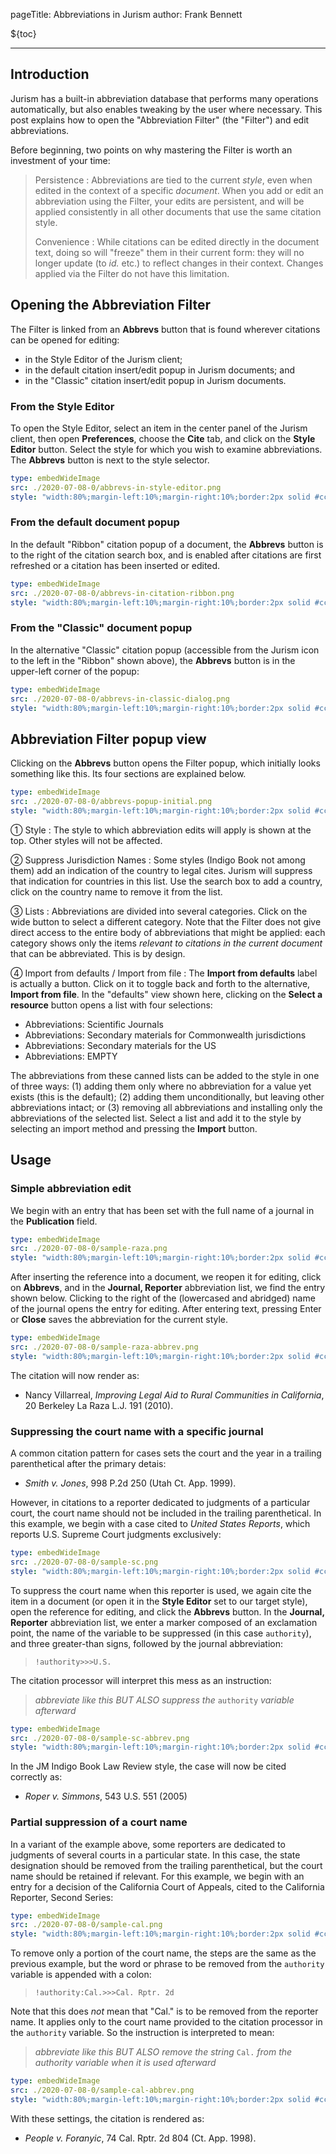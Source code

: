 pageTitle: Abbreviations in Jurism
author: Frank Bennett

${toc}

------------------------

## Introduction

Jurism has a built-in abbreviation database that performs many
operations automatically, but also enables tweaking by the user where
necessary. This post explains how to open the "Abbreviation Filter"
(the "Filter") and edit abbreviations.

Before beginning, two points on why mastering the Filter is worth an
investment of your time:

> Persistence
> : Abbreviations are tied to the current *style*,
>   even when edited in the context of a specific *document*. When you
>   add or edit an abbreviation using the Filter, your edits are
>   persistent, and will be applied consistently in all other documents
>   that use the same citation style.
> 
> Convenience
> : While citations can be edited directly in
>   the document text, doing so will "freeze" them in their current
>   form: they will no longer update (to *id.* etc.) to reflect changes
>   in their context. Changes applied via the Filter do not have this
>   limitation.

## Opening the Abbreviation Filter

The Filter is linked from an **Abbrevs** button that is found wherever
citations can be opened for editing:

* in the Style Editor of the Jurism client;
* in the default citation insert/edit popup in Jurism documents; and
* in the "Classic" citation insert/edit popup in Jurism documents.

### From the Style Editor

To open the Style Editor, select an item in the center panel of the
Jurism client, then open **Preferences**, choose the **Cite** tab, and
click on the **Style Editor** button. Select the style for which you
wish to examine abbreviations. The **Abbrevs** button is next to the
style selector.

``` yaml
type: embedWideImage
src: ./2020-07-08-0/abbrevs-in-style-editor.png
style: "width:80%;margin-left:10%;margin-right:10%;border:2px solid #ccc;padding:1.2rem;border-radius:3em 3em 0 0;"
```

### From the default document popup

In the default "Ribbon" citation popup of a document, the **Abbrevs**
button is to the right of the citation search box, and is enabled
after citations are first refreshed or a citation has been inserted or
edited.

``` yaml
type: embedWideImage
src: ./2020-07-08-0/abbrevs-in-citation-ribbon.png
style: "width:80%;margin-left:10%;margin-right:10%;border:2px solid #ccc;padding:1.2rem;border-radius:3em 3em 0 0;"
```

### From the "Classic" document popup

In the alternative "Classic" citation popup (accessible from the
Jurism icon to the left in the "Ribbon" shown above), the **Abbrevs** button
is in the upper-left corner of the popup:

``` yaml
type: embedWideImage
src: ./2020-07-08-0/abbrevs-in-classic-dialog.png
style: "width:80%;margin-left:10%;margin-right:10%;border:2px solid #ccc;padding:1.2rem;border-radius:3em 3em 0 0;"
```
## Abbreviation Filter popup view

Clicking on the **Abbrevs** button opens the Filter popup, which initially looks something like this. Its
four sections are explained below.

``` yaml
type: embedWideImage
src: ./2020-07-08-0/abbrevs-popup-initial.png
style: "width:80%;margin-left:10%;margin-right:10%;border:2px solid #ccc;padding:1.2rem;border-radius:3em 3em 0 0;"
```

① Style
: The style to which abbreviation edits will apply is shown at the top. Other styles will not be affected.

② Suppress Jurisdiction Names
: Some styles (Indigo Book not among them) add an indication of the
  country to legal cites. Jurism will suppress that indication for
  countries in this list.  Use the search box to add a country, click
  on the country name to remove it from the list.

③ Lists
: Abbreviations are divided into several categories. Click on the wide
  button to select a different category. Note that the Filter does not
  give direct access to the entire body of abbreviations that might be
  applied: each category shows only the items *relevant to citations in the
  current document* that can be abbreviated. This is by design.

④ Import from defaults / Import from file
: The **Import from defaults** label is actually a button. Click on it to toggle
  back and forth to the alternative, **Import from file**. In the "defaults" view
  shown here, clicking on the **Select a resource** button opens a list with four
  selections:
  * Abbreviations: Scientific Journals
  * Abbreviations: Secondary materials for Commonwealth jurisdictions
  * Abbreviations: Secondary materials for the US
  * Abbreviations: EMPTY

  The abbreviations from these canned lists can be added to the style
  in one of three ways: (1) adding them only where no abbreviation for
  a value yet exists (this is the default); (2) adding them
  unconditionally, but leaving other abbreviations intact; or (3)
  removing all abbreviations and installing only the abbreviations of
  the selected list. Select a list and add it to the style by selecting
  an import method and pressing the **Import** button.
  

## Usage

### Simple abbreviation edit

We begin with an entry that has been set with the full name of a journal
in the **Publication** field.


``` yaml
type: embedWideImage
src: ./2020-07-08-0/sample-raza.png
style: "width:80%;margin-left:10%;margin-right:10%;border:2px solid #ccc;padding:3rem;border-radius:3em 3em 0 0;"
```

After inserting the reference into a document, we reopen it for
editing, click on **Abbrevs**, and in the **Journal, Reporter**
abbreviation list, we find the entry shown below. Clicking to the
right of the (lowercased and abridged) name of the journal opens the
entry for editing. After entering text, pressing Enter or **Close**
saves the abbreviation for the current style.

``` yaml
type: embedWideImage
src: ./2020-07-08-0/sample-raza-abbrev.png
style: "width:80%;margin-left:10%;margin-right:10%;border:2px solid #ccc;padding:3rem;border-radius:3em 3em 0 0;"
```

The citation will now render as:

- Nancy Villarreal, *Improving Legal Aid to Rural Communities in California*, 20 <span class="small-caps">Berkeley La Raza L.J.</span> 191 (2010).


### Suppressing the court name with a specific journal

A common citation pattern for cases sets the court and the year in a trailing parenthetical after the
primary detais:

- *Smith v. Jones*, 998 P.2d 250 (Utah Ct. App. 1999).

However, in citations to a reporter dedicated to judgments of a particular
court, the court name should not be included in the trailing parenthetical. In this example,
we begin with a case cited to *United States Reports*, which reports U.S. Supreme Court judgments
exclusively:

``` yaml
type: embedWideImage
src: ./2020-07-08-0/sample-sc.png
style: "width:80%;margin-left:10%;margin-right:10%;border:2px solid #ccc;padding:3rem;border-radius:3em 3em 0 0;"
```

To suppress the court name when this reporter is used, we again cite
the item in a document (or open it in the **Style Editor** set to our
target style), open the reference for editing, and click the
**Abbrevs** button. In the **Journal, Reporter** abbreviation list, we
enter a marker composed of an exclamation point, the name of the
variable to be suppressed (in this case ``authority``), and three
greater-than signs, followed by the journal abbreviation:

> ``!authority>>>U.S.``

The citation
processor will interpret this mess as an instruction:

> *abbreviate like this BUT ALSO suppress the* ``authority`` *variable afterward*

``` yaml
type: embedWideImage
src: ./2020-07-08-0/sample-sc-abbrev.png
style: "width:80%;margin-left:10%;margin-right:10%;border:2px solid #ccc;padding:3rem;border-radius:3em 3em 0 0;"
```

In the JM Indigo Book Law Review style, the case will now be cited correctly as:

- *Roper v. Simmons*, 543 U.S. 551 (2005)


### Partial suppression of a court name

In a variant of the example above, some reporters are dedicated to judgments of several courts in a particular
state. In this case, the state designation should be removed from the trailing parenthetical, but the
court name should be retained if relevant. For this example, we begin with an entry for a decision of the
California Court of Appeals, cited to the California Reporter, Second Series:

``` yaml
type: embedWideImage
src: ./2020-07-08-0/sample-cal.png
style: "width:80%;margin-left:10%;margin-right:10%;border:2px solid #ccc;padding:3rem;border-radius:3em 3em 0 0;"
```

To remove only a portion of the court name, the steps are the same as the previous example, but the
word or phrase to be removed from the ``authority`` variable is appended with a colon:

> ``!authority:Cal.>>>Cal. Rptr. 2d``

Note that this does *not* mean that "Cal." is to be removed from the reporter name. It applies only
to the court name provided to the citation processor in the ``authority`` variable. So the instruction
is interpreted to mean:

> *abbreviate like this BUT ALSO remove the string* ``Cal.`` *from the authority variable when it is used afterward*

``` yaml
type: embedWideImage
src: ./2020-07-08-0/sample-cal-abbrev.png
style: "width:80%;margin-left:10%;margin-right:10%;border:2px solid #ccc;padding:3rem;border-radius:3em 3em 0 0;"
```

With these settings, the citation is rendered as:

- *People v. Foranyic*, 74 Cal. Rptr. 2d 804 (Ct. App. 1998).
